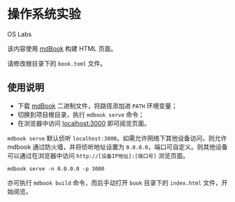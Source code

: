 # 操作系统实验

OS Labs

该内容使用 [mdBook][mdbook] 构建 HTML 页面。

请修改根目录下的 `book.toml` 文件。

## 使用说明

- 下载 [mdBook][mdbook] 二进制文件，将路径添加进 `PATH` 环境变量；
- 切换到项目根目录，执行 `mdbook serve` 命令；
- 在浏览器中访问 [localhost:3000](http://localhost:3000) 即可阅览页面。

`mdbook serve` 默认侦听 `localhost:3000`。如需允许网络下其他设备访问，则允许 mdbook 通过防火墙，并将侦听地址设置为 `0.0.0.0`，端口可自定义。则其他设备可以通过在浏览器中访问 `http://[设备IP地址]:[端口号]` 浏览页面。

```
mdbook serve -n 0.0.0.0 -p 3000
```

亦可执行 `mdbook build` 命令，而后手动打开 `book` 目录下的 `index.html` 文件，开始阅览。

[mdbook]: https://github.com/rust-lang/mdBook
